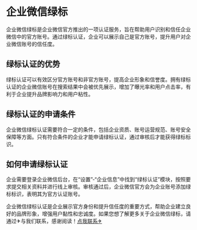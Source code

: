 # 企业微信绿标

企业微信绿标是企业微信官方推出的一项认证服务，旨在帮助用户识别和信任企业微信中的官方账号。通过绿标认证，企业可以展示自己是官方账号，提升用户对企业微信账号的信任度。

## 绿标认证的优势

绿标认证可以有效区分官方账号和非官方账号，提高企业形象和信誉度。拥有绿标认证的企业微信账号在搜索结果中会被优先展示，增加了曝光率和用户点击率，有利于企业提升品牌影响力和用户粘性。

## 绿标认证的申请条件

企业微信绿标认证需要符合一定的条件，包括企业资质、账号运营规范、账号安全保障等方面。只有符合条件的企业才能申请绿标认证，通过审核后才能获得绿标标识。

## 如何申请绿标认证

企业需要登录企业微信后台，在“设置”-“企业信息”中找到“绿标认证”模块，按照要求提交相关资料并进行线上审核。审核通过后，企业微信官方会为企业账号添加绿标标识，表明其为官方认证账号。

企业微信绿标认证是企业展示官方身份和提升信任度的重要方式，帮助企业建立良好的品牌形象，增强用户黏性和忠诚度。如果您想了解更多关于企业微信绿标，请通过✈与我们联系，感谢阅读！[点我联系✈](https://hk.k02.cc)
